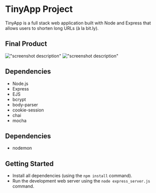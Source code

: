 # TinyApp Project

TinyApp is a full stack web application built with Node and Express that allows users to shorten long URLs (à la bit.ly).

## Final Product

!["screenshot description"](#)
!["screenshot description"](#)

## Dependencies

- Node.js
- Express
- EJS
- bcrypt
- body-parser
- cookie-session
- chai
- mocha

## Dependencies

- nodemon

## Getting Started

- Install all dependencies (using the `npm install` command).
- Run the development web server using the `node express_server.js` command.